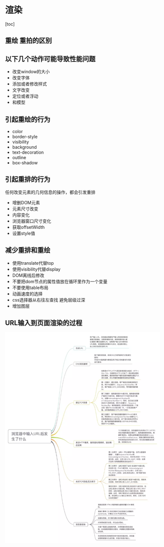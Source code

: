 # 渲染

[toc]

## 重绘 重拍的区别

## 以下几个动作可能导致性能问题

- 改变window的大小
- 改变字体
- 添加或者修改样式
- 文字改变
- 定位或者浮动
- 和模型

## 引起重绘的行为

- color
- border-style
- visibility
- background
- text-decoration
- outline
- box-shadow

## 引起重排的行为

任何改变元素的几何信息的操作，都会引发重排

- 增删DOM元素
- 元素尺寸改变
- 内容变化
- 浏览器窗口尺寸变化
- 获取offsetWidth
- 设置style值

## 减少重排和重绘

- 使用translate代替top
- 使用visibility代替display
- DOM离线后修改
- 不要把dom节点的属性值放在循环里作为一个变量
- 不要使用table布局
- 动画速度的选择
- css选择器从右往左查找 避免层级过深
- 增加图层

## URL输入到页面渲染的过程

![ ](../../img/url输入到页面.png)
